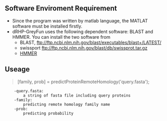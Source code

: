 ## Software Enviroment Requirement
 - Since the program was written by matlab language, the MATLAT software must be installed firstly.
 - dRHP-GreyFun uses the following dependent software: BLAST and HMMER. You can install the two software from 
    - BLAST, ftp://ftp.ncbi.nlm.nih.gov/blast/executables/blast+/LATEST/
    - swissport ftp://ftp.ncbi.nlm.nih.gov/blast/db/swissprot.tar.gz
    - [HMMER](http://www.hmmer.org/)
    
## Useage
>[family, prob] = predictProteinRemoteHomology('query.fasta');

		-query.fasta:
			a string of fasta file including query proteins
		-family:
			predicting remote homology family name
		-prob:
			predicting probability
			

